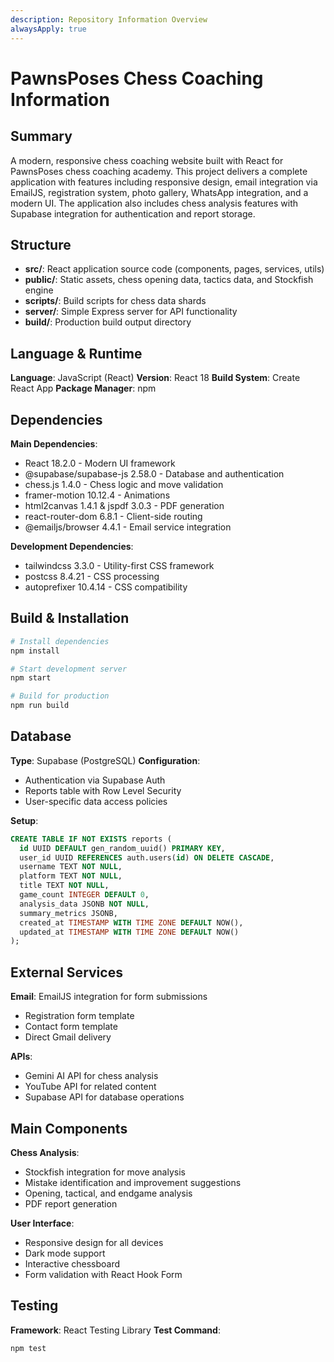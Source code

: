```yaml
---
description: Repository Information Overview
alwaysApply: true
---
```


# PawnsPoses Chess Coaching Information

## Summary
A modern, responsive chess coaching website built with React for PawnsPoses chess coaching academy. This project delivers a complete application with features including responsive design, email integration via EmailJS, registration system, photo gallery, WhatsApp integration, and a modern UI. The application also includes chess analysis features with Supabase integration for authentication and report storage.

## Structure
- **src/**: React application source code (components, pages, services, utils)
- **public/**: Static assets, chess opening data, tactics data, and Stockfish engine
- **scripts/**: Build scripts for chess data shards
- **server/**: Simple Express server for API functionality
- **build/**: Production build output directory

## Language & Runtime
**Language**: JavaScript (React)
**Version**: React 18
**Build System**: Create React App
**Package Manager**: npm

## Dependencies
**Main Dependencies**:
- React 18.2.0 - Modern UI framework
- @supabase/supabase-js 2.58.0 - Database and authentication
- chess.js 1.4.0 - Chess logic and move validation
- framer-motion 10.12.4 - Animations
- html2canvas 1.4.1 & jspdf 3.0.3 - PDF generation
- react-router-dom 6.8.1 - Client-side routing
- @emailjs/browser 4.4.1 - Email service integration

**Development Dependencies**:
- tailwindcss 3.3.0 - Utility-first CSS framework
- postcss 8.4.21 - CSS processing
- autoprefixer 10.4.14 - CSS compatibility

## Build & Installation
```bash
# Install dependencies
npm install

# Start development server
npm start

# Build for production
npm run build
```

## Database
**Type**: Supabase (PostgreSQL)
**Configuration**: 
- Authentication via Supabase Auth
- Reports table with Row Level Security
- User-specific data access policies

**Setup**:
```sql
CREATE TABLE IF NOT EXISTS reports (
  id UUID DEFAULT gen_random_uuid() PRIMARY KEY,
  user_id UUID REFERENCES auth.users(id) ON DELETE CASCADE,
  username TEXT NOT NULL,
  platform TEXT NOT NULL,
  title TEXT NOT NULL,
  game_count INTEGER DEFAULT 0,
  analysis_data JSONB NOT NULL,
  summary_metrics JSONB,
  created_at TIMESTAMP WITH TIME ZONE DEFAULT NOW(),
  updated_at TIMESTAMP WITH TIME ZONE DEFAULT NOW()
);
```

## External Services
**Email**: EmailJS integration for form submissions
- Registration form template
- Contact form template
- Direct Gmail delivery

**APIs**:
- Gemini AI API for chess analysis
- YouTube API for related content
- Supabase API for database operations

## Main Components
**Chess Analysis**:
- Stockfish integration for move analysis
- Mistake identification and improvement suggestions
- Opening, tactical, and endgame analysis
- PDF report generation

**User Interface**:
- Responsive design for all devices
- Dark mode support
- Interactive chessboard
- Form validation with React Hook Form

## Testing
**Framework**: React Testing Library
**Test Command**:
```bash
npm test
```